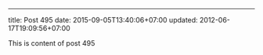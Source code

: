 ---
title: Post 495
date: 2015-09-05T13:40:06+07:00
updated: 2012-06-17T19:09:56+07:00

This is content of post 495